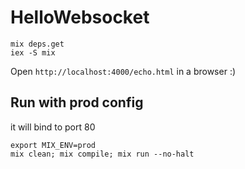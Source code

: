 # HelloWebsocket

```
mix deps.get
iex -S mix
```

Open `http://localhost:4000/echo.html` in a browser :)

## Run with prod config

it will bind to port 80

```
export MIX_ENV=prod
mix clean; mix compile; mix run --no-halt
```